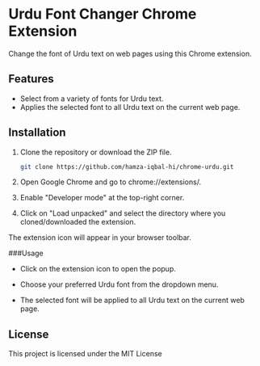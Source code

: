 # Urdu Font Changer Chrome Extension

Change the font of Urdu text on web pages using this Chrome extension.

## Features

- Select from a variety of fonts for Urdu text.
- Applies the selected font to all Urdu text on the current web page.

## Installation

1. Clone the repository or download the ZIP file.
   ```bash
   git clone https://github.com/hamza-iqbal-hi/chrome-urdu.git
   ```
2. Open Google Chrome and go to chrome://extensions/.

3. Enable "Developer mode" at the top-right corner.

4. Click on "Load unpacked" and select the directory where you cloned/downloaded the extension.

The extension icon will appear in your browser toolbar.

###Usage

- Click on the extension icon to open the popup.

- Choose your preferred Urdu font from the dropdown menu.

- The selected font will be applied to all Urdu text on the current web page.

## License

This project is licensed under the MIT License
